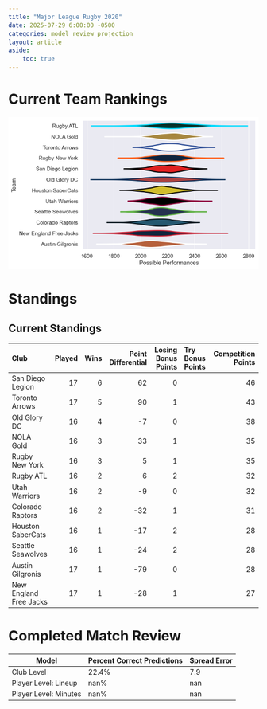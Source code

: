 ```yaml
---  
title: "Major League Rugby 2020"  
date: 2025-07-29 6:00:00 -0500  
categories: model review projection  
layout: article  
aside:  
    toc: true  
---
```

# Current Team Rankings


![Club Rankings](plots/rankings_Major_League_Rugby_2020.png)
# Standings

## Current Standings


| Club                   |   Played |   Wins |   Point Differential |   Losing Bonus Points | Try Bonus Points   |   Competition Points |
|:-----------------------|---------:|-------:|---------------------:|----------------------:|:-------------------|---------------------:|
| San Diego Legion       |       17 |      6 |                   62 |                     0 |                    |                   46 |
| Toronto Arrows         |       17 |      5 |                   90 |                     1 |                    |                   43 |
| Old Glory DC           |       16 |      4 |                   -7 |                     0 |                    |                   38 |
| NOLA Gold              |       16 |      3 |                   33 |                     1 |                    |                   35 |
| Rugby New York         |       16 |      3 |                    5 |                     1 |                    |                   35 |
| Rugby ATL              |       16 |      2 |                    6 |                     2 |                    |                   32 |
| Utah Warriors          |       16 |      2 |                   -9 |                     0 |                    |                   32 |
| Colorado Raptors       |       16 |      2 |                  -32 |                     1 |                    |                   31 |
| Houston SaberCats      |       16 |      1 |                  -17 |                     2 |                    |                   28 |
| Seattle Seawolves      |       16 |      1 |                  -24 |                     2 |                    |                   28 |
| Austin Gilgronis       |       17 |      1 |                  -79 |                     0 |                    |                   28 |
| New England Free Jacks |       17 |      1 |                  -28 |                     1 |                    |                   27 |



# Completed Match Review


| Model | Percent Correct Predictions | Spread Error |
| ------ | ------ | ------ |
| Club Level | 22.4% | 7.9 |
| Player Level: Lineup | nan% | nan |
| Player Level: Minutes | nan% | nan |

